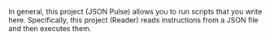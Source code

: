 In general, this project (JSON Pulse) allows you to run scripts that you write here. Specifically, this project (Reader) reads instructions from a JSON file and then executes them.
